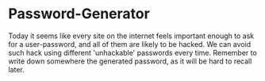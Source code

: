 # Password-Generator
Today it seems like every site on the internet feels important enough to ask for a user-password, and all of them are likely to be hacked. We can avoid such hack using different 'unhackable' passwords every time. Remember to write down somewhere the generated password, as it will be hard to recall later.
